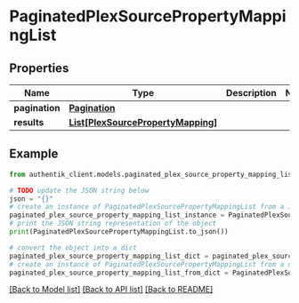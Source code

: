 # PaginatedPlexSourcePropertyMappingList


## Properties

Name | Type | Description | Notes
------------ | ------------- | ------------- | -------------
**pagination** | [**Pagination**](Pagination.md) |  | 
**results** | [**List[PlexSourcePropertyMapping]**](PlexSourcePropertyMapping.md) |  | 

## Example

```python
from authentik_client.models.paginated_plex_source_property_mapping_list import PaginatedPlexSourcePropertyMappingList

# TODO update the JSON string below
json = "{}"
# create an instance of PaginatedPlexSourcePropertyMappingList from a JSON string
paginated_plex_source_property_mapping_list_instance = PaginatedPlexSourcePropertyMappingList.from_json(json)
# print the JSON string representation of the object
print(PaginatedPlexSourcePropertyMappingList.to_json())

# convert the object into a dict
paginated_plex_source_property_mapping_list_dict = paginated_plex_source_property_mapping_list_instance.to_dict()
# create an instance of PaginatedPlexSourcePropertyMappingList from a dict
paginated_plex_source_property_mapping_list_from_dict = PaginatedPlexSourcePropertyMappingList.from_dict(paginated_plex_source_property_mapping_list_dict)
```
[[Back to Model list]](../README.md#documentation-for-models) [[Back to API list]](../README.md#documentation-for-api-endpoints) [[Back to README]](../README.md)



